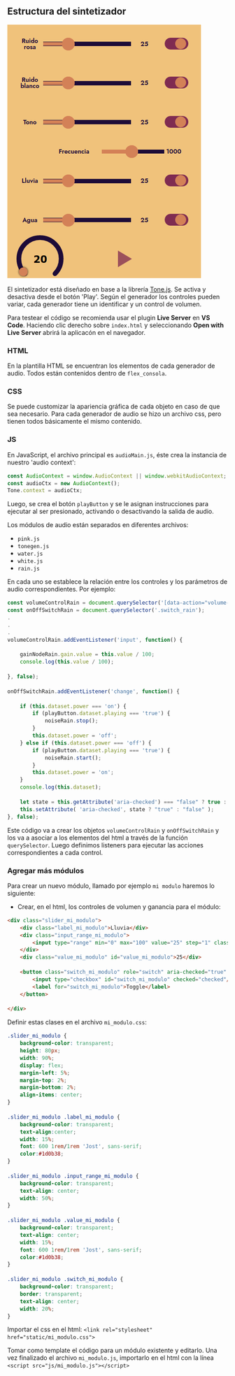 ## Estructura del sintetizador

![](mixer.png)

El sintetizador está diseñado en base a la librería [Tone.js](https://tonejs.github.io/). Se activa y desactiva desde el botón 'Play'. Según el generador los controles pueden variar, cada generador tiene un identificar y un control de volumen.

Para testear el código se recomienda usar el plugin **Live Server** en **VS Code**. Haciendo clic derecho sobre `index.html` y seleccionando **Open with Live Server** abrirá la aplicacón en el navegador.

### HTML
En la plantilla HTML se encuentran los elementos de cada generador de audio. Todos están contenidos dentro de `flex_consola`.

### CSS
Se puede customizar la apariencia gráfica de cada objeto en caso de que sea necesario. Para cada generador de audio se hizo un archivo css, pero tienen todos básicamente el mismo contenido.

### JS

En JavaScript, el archivo principal es `audioMain.js`, éste crea la instancia de nuestro 'audio context':

```js
const AudioContext = window.AudioContext || window.webkitAudioContext;
const audioCtx = new AudioContext();
Tone.context = audioCtx;
```

Luego, se crea el botón `playButton` y se le asignan instrucciones para ejecutar al ser presionado, activando o desactivando la salida de audio.

Los módulos de audio están separados en diferentes archivos:

* `pink.js`
* `tonegen.js`
* `water.js`
* `white.js`
* `rain.js`

En cada uno se establece la relación entre los controles y los parámetros de audio correspondientes. Por ejemplo:

```js
const volumeControlRain = document.querySelector('[data-action="volume-rain"]');
const onOffSwitchRain = document.querySelector('.switch_rain');
.
.
.
volumeControlRain.addEventListener('input', function() {

    gainNodeRain.gain.value = this.value / 100;
    console.log(this.value / 100);

}, false);

onOffSwitchRain.addEventListener('change', function() {
	
	if (this.dataset.power === 'on') {
		if (playButton.dataset.playing === 'true') {
			noiseRain.stop();
		}
		this.dataset.power = 'off';
	} else if (this.dataset.power === 'off') {
		if (playButton.dataset.playing === 'true') {
			noiseRain.start();
		}
		this.dataset.power = 'on';
	}
	console.log(this.dataset);

    let state = this.getAttribute('aria-checked') === "false" ? true : false;
	this.setAttribute( 'aria-checked', state ? "true" : "false" );
}, false);

```

Este código va a crear los objetos `volumeControlRain` y `onOffSwitchRain` y los va a asociar a los elementos del html a través de la función `querySelector`. Luego definimos listeners para ejecutar las acciones correspondientes a cada control.

### Agregar más módulos

Para crear un nuevo módulo, llamado por ejemplo `mi modulo` haremos lo siguiente:

* Crear, en el html, los controles de volumen y ganancia para el módulo: 

```html
<div class="slider_mi_modulo">
    <div class="label_mi_modulo">Lluvia</div>
    <div class="input_range_mi_modulo">
        <input type="range" min="0" max="100" value="25" step="1" class="slider" id="slider_mi_modulo" data-action="volume-mi_modulo" >
    </div>
    <div class="value_mi_modulo" id="value_mi_modulo">25</div>    

    <button class="switch_mi_modulo" role="switch" aria-checked="true" data-power="on">
        <input type="checkbox" id="switch_mi_modulo" checked="checked"/>
        <label for="switch_mi_modulo">Toggle</label>
    </button>

</div>
```

Definir estas clases en el archivo `mi_modulo.css`:

```css
.slider_mi_modulo {
    background-color: transparent;
    height: 80px;
    width: 90%;
    display: flex;
    margin-left: 5%;
    margin-top: 2%;
    margin-bottom: 2%;
    align-items: center;
}

.slider_mi_modulo .label_mi_modulo {
    background-color: transparent;
    text-align:center;
    width: 15%;
    font: 600 1rem/1rem 'Jost', sans-serif;
    color:#1d0b38;
}

.slider_mi_modulo .input_range_mi_modulo {
    background-color: transparent;
    text-align: center;
    width: 50%;
}

.slider_mi_modulo .value_mi_modulo {
    background-color: transparent;
    text-align: center;
    width: 15%;
    font: 600 1rem/1rem 'Jost', sans-serif;
    color:#1d0b38;
}

.slider_mi_modulo .switch_mi_modulo {
    background-color: transparent;
    border: transparent;
    text-align: center;
    width: 20%;
}
```

Importar el css en el html: `<link rel="stylesheet" href="static/mi_modulo.css">`

Tomar como template el código para un módulo existente y editarlo. Una vez finalizado el archivo `mi_modulo.js`, importarlo en el html con la línea `<script src="js/mi_modulo.js"></script>`
